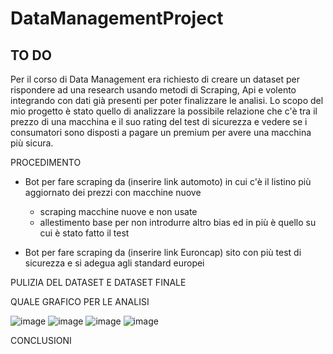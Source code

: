 # DataManagementProject


## TO DO 

Per il corso di Data Management era richiesto di creare un dataset per rispondere ad una research usando metodi di Scraping, Api e volento integrando con dati già presenti per poter finalizzare le analisi. Lo scopo del mio progetto è stato quello di analizzare la possibile relazione che c'è tra il prezzo di una macchina e il suo rating del test di sicurezza e vedere se i consumatori sono disposti a pagare un premium per avere una macchina più sicura.

PROCEDIMENTO 

- Bot per fare scraping da (inserire link automoto) in cui c'è il listino più aggiornato dei prezzi con macchine nuove
  - scraping macchine nuove e non usate
  - allestimento base per non introdurre altro bias ed in più è quello su cui è stato fatto il test
 
- Bot per fare scraping da (inserire link Euroncap) sito con più test di sicurezza e si adegua agli standard europei

PULIZIA DEL DATASET E DATASET FINALE 

QUALE GRAFICO PER LE ANALISI 

![image](https://github.com/marta-brasola/DataManagementProject/assets/72508540/3e795769-ff3a-40c2-bfed-5f56f100bfad)
![image](https://github.com/marta-brasola/DataManagementProject/assets/72508540/1d72e2f0-eeba-49f3-b7bf-eab1301e3aba)
![image](https://github.com/marta-brasola/DataManagementProject/assets/72508540/f1f05914-514a-4ca5-bfc1-04986cb4b0ff)
![image](https://github.com/marta-brasola/DataManagementProject/assets/72508540/7f2851e6-fe8d-4737-b304-5f588705bbaf)

CONCLUSIONI 

